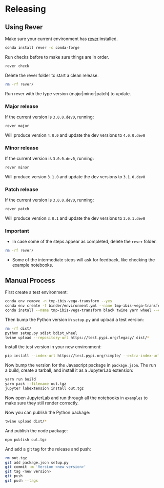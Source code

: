 # Releasing

## Using Rever

Make sure your current environment has [rever](https://regro.github.io/rever-docs/) installed.

```bash
conda install rever -c conda-forge
```

Run checks before to make sure things are in order.

```bash
rever check
```

Delete the rever folder to start a clean release.

```bash
rm -rf rever/
```

Run rever with the type version (major|minor|patch) to update.

### Major release

If the current version is `3.0.0.dev0`, running:

```bash
rever major
```

Will produce version `4.0.0` and update the dev versions to `4.0.0.dev0`

### Minor release

If the current version is `3.0.0.dev0`, running:

```bash
rever minor
```

Will produce version `3.1.0` and update the dev versions to `3.1.0.dev0`

### Patch release

If the current version is `3.0.0.dev0`, running:

```bash
rever patch
```

Will produce version `3.0.1` and update the dev versions to `3.0.1.dev0`

### Important

- In case some of the steps appear as completed, delete the `rever` folder.

```bash
rm -rf rever/
```

- Some of the intermediate steps will ask for feedback, like checking the example notebooks.

## Manual Process

First create a test environment:

```bash
conda env remove -n tmp-ibis-vega-transform --yes
conda env create -f binder/environment.yml --name tmp-ibis-vega-transform
conda install --name tmp-ibis-vega-transform black twine yarn wheel --channel conda-forge --yes --quiet
```

Then bump the Python version in `setup.py` and upload a test version:

```bash
rm -rf dist/
python setup.py sdist bdist_wheel
twine upload --repository-url https://test.pypi.org/legacy/ dist/*
```

Install the test version in your new environment:

```bash
pip install --index-url https://test.pypi.org/simple/ --extra-index-url https://pypi.org/simple ibis-vega-transform
```

Now bump the version for the Javascript package in `package.json`. The run a build,
create a tarball, and install it as a JupyterLab extension:

```bash
yarn run build
yarn pack --filename out.tgz
jupyter labextension install out.tgz
```

Now open JupyterLab and run through all the notebooks in `examples` to make sure
they still render correctly.

Now you can publish the Python package:

```bash
twine upload dist/*
```

And publish the node package:

```bash
npm publish out.tgz
```

And add a git tag for the release and push:

```bash
rm out.tgz
git add package.json setup.py
git commit -m 'Version <new version>'
git tag <new version>
git push
git push --tags
```
